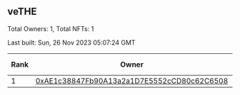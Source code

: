 ## veTHE

Total Owners: 1, Total NFTs: 1

Last built: Sun, 26 Nov 2023 05:07:24 GMT

| Rank | Owner | Voting Power | Influence | NFTs Id |
| --- | --- | --- | --- | --- |
  | 1 | [0xAE1c38847Fb90A13a2a1D7E5552cCD80c62C6508](https://debank.com/profile/0xAE1c38847Fb90A13a2a1D7E5552cCD80c62C6508?chain=bsc) | 2,916,754.654 | 3.32263% | 1 |
